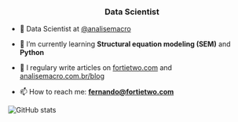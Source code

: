 <h3 align="center">Data Scientist</h3>

- 🔭 Data Scientist at [@analisemacro](https://github.com/analisemacro)

- 🌱 I’m currently learning **Structural equation modeling (SEM)** and **Python**

- 📝 I regulary write articles on [fortietwo.com](https://fortietwo.com/) and [analisemacro.com.br/blog](https://analisemacro.com.br/blog/)

- 📫 How to reach me: **fernando@fortietwo.com**

![GitHub stats](https://github-readme-stats-git-masterrstaa-rickstaa.vercel.app/api?username=schoulten&&show_icons=true&theme=dark)
